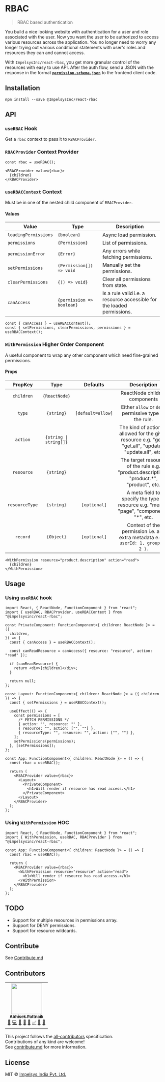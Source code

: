 # RBAC

> RBAC based authentication

You build a nice looking website with authentication for a user and role associated with the user. 
Now you want the user to be authorized to access various resources across the application. 
You no longer need to worry any longer trying out various conditional statements with user's roles and resources they can
and cannot access.

With `ImpelsysInc/react-rbac`, you get more granular control of the resources with easy to use API. After the auth flow,
send a JSON with the response in the format [**`permission.schema.json`**](./permission.schema.json) to the frontend client code.

## Installation

```shell
npm install --save @ImpelsysInc/react-rbac
```

## API

### `useRBAC` Hook

Get a `rbac` context to pass it to `RBACProvider`.

### `RBACProvider` Context Provider

```tsx
const rbac = useRBAC();

<RBACProvider value={rbac}>
  {children}
</RBACProvider>
```

### `useRBACContext` Context

Must be in one of the nested child component of `RBACProvider`.

#### Values

| Value                | Type                      | Description                                                            |
|----------------------|---------------------------|------------------------------------------------------------------------|
| `loadingPermissions` | `{boolean}`               | Async load permission.                                                 |
| `permissions`        | `{Permission}`            | List of permissions.                                                   |
| `permissionError`    | `{Error}`                 | Any errors while fetching permissions.                                 |
| `setPermissions`     | `(Permission[]) => void`  | Manually set the permissions.                                          |
| `clearPermissions`   | `{() => void}`            | Clear all permissions from state.                                      |
| `canAccess`          | `{permission => boolean}` | Is a rule valid i.e. a resource accessible for the loaded permissions. |

<!--
(generated using https://www.tablesgenerator.com/markdown_tables)
-->

```tsx
const { canAccess } = useRBACContext();
const { setPermissions, clearPermissions, permissions } = useRBACContext();
```

### `WithPermission` Higher Order Component

A useful component to wrap any other component which need fine-grained permissions.

#### Props

|     PropKey    |          Type          |      Defaults     |                                                Description                                               |
|:--------------:|:----------------------:|:-----------------:|:--------------------------------------------------------------------------------------------------------:|
| `children`     | `{ReactNode}`          |                   | ReactNode children components                                                                            |
| `type`         | `{string}`             | `[default=allow]` | Either `allow` or `deny` permissive type of the rule.                                                    |
| `action`       | `{string \| string[]}` |                   | The kind of action(s) allowed for the given resource e.g. "get", "get.all", "update", "update.all", etc. |
| `resource`     | `{string}`             |                   | The target resource of the rule e.g. "product.description", "product.*", "product", etc.                 |
| `resourceType` | `{string}`             | `[optional]`      | A meta field to specify the type of resource e.g. "menu", "page", "component", "*", etc.                 |
| `record`       | `{Object}`             | `[optional]`      | Context of the permission i.e. any extra metadata e.g. `{ userId: 1, groupId: 2 }`.                      |

<!--
(generated using https://www.tablesgenerator.com/markdown_tables)
-->

```tsx
<WithPermission resource="product.description" action="read">
  {children}
</WithPermission>
```

## Usage

### Using `useRBAC` hook

```tsx
import React, { ReactNode, FunctionComponent } from "react";
import { useRBAC, RBACProvider, useRBACContext } from "@impelsysinc/react-rbac";

const PrivateComponent: FunctionComponent<{ children: ReactNode }> = ({
  children,
}) => {
  const { canAccess } = useRBACContext();

  const canReadResource = canAccess({ resource: "resource", action: "read" });

  if (canReadResource) {
    return <div>{children}</div>;
  }

  return null;
};

const Layout: FunctionComponent<{ children: ReactNode }> = ({ children }) => {
  const { setPermissions } = useRBACContext();

  useEffect(() => {
    const permissions = [
      /* FETCH PERMISSIONS */
      { action: "", resource: "" },
      { resource: "", action: ["", ""] },
      { resourceType: "", resource: "", action: ["", ""] },
    ];
    setPermissions(permissions);
  }, [setPermissions]);
};

const App: FunctionComponent<{ children: ReactNode }> = () => {
  const rbac = useRBAC();

  return (
    <RBACProvider value={rbac}>
      <Layout>
        <PrivateComponent>
          <h1>Will render if resource has read access.</h1>
        </PrivateComponent>
      </Layout>
    </RBACProvider>
  );
};
```

### Using `WithPermission` HOC

```tsx
import React, { ReactNode, FunctionComponent } from "react";
import { WithPermission, useRBAC, RBACProvider } from "@impelsysinc/react-rbac";

const App: FunctionComponent<{ children: ReactNode }> = () => {
  const rbac = useRBAC();

  return (
    <RBACProvider value={rbac}>
      <WithPermission resource="resource" action="read">
        <h1>Will render if resource has read access.</h1>
      </WithPermission>
    </RBACProvider>
  );
};
```

## TODO

- Support for multiple resources in permissions array.
- Support for DENY permissions.
- Support for resource wildcards.


## Contribute
See [Contribute.md](./contribute.md)

## Contributors
<!-- prettier-ignore-start -->
<!-- markdownlint-disable -->

<table>
    <!-- Abhisek - start -->
    <tr>
        <td align="center">
            <a href="https://about.me/abhisekp">
                <img src="https://avatars.githubusercontent.com/u/1029200?v=4?s=100" width="100px;" alt="" /><br />
                <sub><b>Abhisek Pattnaik</b></sub>
            </a>
            <br />
            <a href="#ideas-abhisekp" title="Ideas & Planning">🤔</a>
            <a href="https://github.com/all-contributors/all-contributors/commits?author=abhisekp-impeller" title="Code">💻</a>
            <a href="https://github.com/all-contributors/all-contributors/pulls?q=is%3Apr+reviewed-by%3Aabhisekp-impeller" title="Reviewed Pull Requests">👀</a>
            <a href="#bug-abhisekp" title="Bug Reports">🐛</a>
            <a href="#maintenance-abhisekp" title="Maintenance">🚧</a>
            <a href="#tutorial-abhisekp" title="Tutorials">✅</a>
            <a href="#question-abhisekp" title="Answering Questions">💬</a>
            <a href="#talk-abhisekp" title="Talks">📢</a>
        </td>
    </tr>
    <!-- Abhisek - end -->

</table>

<!-- markdownlint-restore -->
<!-- prettier-ignore-end -->

This project follows the [all-contributors](https://allcontributors.org) specification.  
Contributions of any kind are welcome!  
See [contribute.md](./contribute.md) for more information.

## License

MIT © [Impelsys India Pvt. Ltd.](https://www.impelsys.com/)
